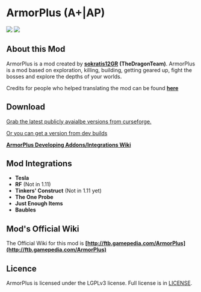 # ArmorPlus (A+|AP)
[![](http://cf.way2muchnoise.eu/full_armorplus_downloads.svg)](http://minecraft.curseforge.com/projects/armorplus)
[![](http://cf.way2muchnoise.eu/versions/armorplus.svg)](http://minecraft.curseforge.com/projects/armorplus)

## About this Mod
ArmorPlus is a mod created by **[sokratis12GR](http://ftb.gamepedia.com/sokratis12GR)** **(TheDragonTeam)**. ArmorPlus is a mod based on exploration, killing, building, getting geared up, fight the bosses and explore the depths of your worlds.

Credits for people who helped translating the mod can be found **[here](https://github.com/TheDragonTeam/ArmorPlus/blob/1.11/src/main/resources/assets/armorplus/lang/Credits.md)**

## Download
[Grab the latest publicly avaialbe versions from curseforge.](https://minecraft.curseforge.com/projects/armorplus/files)

[Or you can get a version from dev builds](http://fdn.redstone.tech/TheDragonTeam/armorplus/jars/)

**[ArmorPlus Developing Addons/Integrations Wiki](https://github.com/TheDragonTeam/ArmorPlus/wiki)**

## Mod Integrations
* **Tesla**
* **RF** (Not in 1.11)
* **Tinkers' Construct** (Not in 1.11 yet)
* **The One Probe**
* **Just Enough Items**
* **Baubles**

## Mod's Official Wiki

The Official Wiki for this mod is
**[http://ftb.gamepedia.com/ArmorPlus](http://ftb.gamepedia.com/ArmorPlus)**

## Licence
ArmorPlus is licensed under the LGPLv3 license. Full license is in [LICENSE](https://github.com/TheDragonTeam/TheDragonLib/blob/master/LICENSE).

